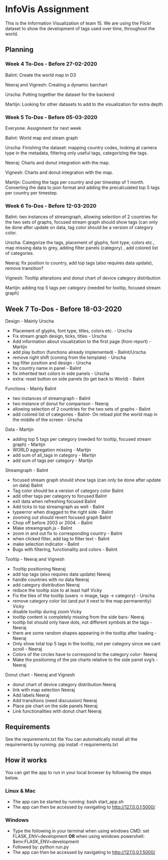 # InfoVis Assignment #

This is the Information Visualization of team 15. We are using the Flickr dataset to show the development of tags used over time, throughout the world. 

## Planning ##

### Week 4 To-Dos - Before 27-02-2020 ###
Balint: Create the world map in D3

Neeraj and Vignesh: Creating a dynamic barchart

Urscha: Putting together the dataset for the backend

Martijn: Looking for other datasets to add to the visualization for extra depth

### Week 5 To-Dos - Before 05-03-2020 ###

Everyone: Assignment for next week

Balint: World map and steam graph

Urscha: Finishing the dataset: mapping country codes, looking at camera type in the metadata, filtering only useful tags, categorizing the tags.

Neeraj: Charts and donut integration with the map.

Vignesh: Charts and donut integration with the map.

Martijn: Counting the tags per country and per timestep of 1 month. Converting the data to json format and adding the precalculated top 5 tags per country per timestep.

### Week 6 To-Dos - Before 12-03-2020 ###

Balint: two instances of streamgraph,  allowing selection of 2 countries for the two sets of graphs,  focused stream graph should show tags (can only be done after update on data, tag color should be a version of category color.

Urscha: Categorize the tags, placement of glyphs, font type, colors etc., map missing data to grey, adding filter panels (category) , add colored list of categories.

Neeraj: fix position to country, add top tags (also requires data update), remove transition?

Vignesh: Tooltip alterations and donut chart of device category distribution

Martijn: adding top 5 tags per category (needed for tooltip, focused stream graph) 

## Week 7 To-Dos - Before 18-03-2020 ##

Design - Mainly Urscha
  - Placement of glyphs, font type, titles, colors etc. - Urscha
  - Fix stream graph design, ticks, titles - Urscha
  - Add information about visualization to the first page (from report) - Martijn
  - add play button (functions already implemented) - Balint/Urscha
  - remove right shift (coming from the template) - Urscha
  - tag filter position and design - Urscha
  - fix country name in panel - Balint
  - fix inherited text colors in side panels - Urscha
  - extra: reset button on side panels (to get back to World) - Balint

Functions - Mainly Balint
  - two instances of streamgraph - Balint
  - two instance of donut for comparison - Neeraj
  - allowing selection of 2 countries for the two sets of graphs - Balint
  - add colored list of categories - Balint- On reload plot the world map in the middle of the screen - Urscha

Data - Martijn
  - adding top 5 tags per category (needed for tooltip, focused stream graph) - Martijn
  - WORLD aggregation missing - Martijn
  - add sum of all_tags in category - Martijn
  - add sum of tags per category - Martijn

Streamgraph - Balint
  - focused stream graph should show tags (can only be done after update on data) Balint
  - Tag color should be a version of category color Balint
  - add other tags per category to focused Balint
  - exit data when refreshing focused Balint
  - Add ticks to top streamgraph as well - Balint
  - typeerror when dragged to the right side - Balint
  - zooming out should revert focused graph Balint
  - Chop off before 2003 or 2004. - Balint
  - Make streamgraph.js - Balint
  - zoom in and out fix to corresponding country - Balint
  - when clicked filter, add tag to filter text - Balint
  - make selection indicator  - Balint
  - Bugs with filtering, functionality and colors - Balint
	
Tooltip - Neeraj and Vignesh
  - Tooltip positioning Neeraj
  - add top tags (also requires data update) Neeraj
  - handle countries with no data Neeraj
  - add category distribution Neeraj
  - reduce the tooltip size to at least half  Vicky 
  - Fix the tiles of the tooltip (users → image, tags → category) - Urscha
  - remove category color list (and put it next to the map permanently) Vicky
  - disable tooltip during zoom Vicky
  - tooltip content is completely missing from the side bars- Neeraj
  - tooltip list should only have dots, not different symbols at the tags - Neeraj
  - there are some random shapes appearing in the tooltip after loading - Neeraj
  - Only show total top 5 tags in the tooltip, not per category since we cant scroll - Neeraj
  - Colors of the circles have to correspond to the category color- Neeraj
  - Make the positioning of the pie charts relative to the side panel svg’s - Neeraj
	
Donut chart - Neeraj and Vignesh
- donut chart of device category distribution Neeraj 
- link with map selection Neeraj
- Add labels Neeraj
- Add transitions (need discussion) Neeraj
- Place pie chart on the side panels Neeraj
- Link functionalities with donut chart Neeraj


## Requirements ##

See the requirements.txt file
You can automatically install all the requirements by running: pip install -t requirements.txt

## How it works ##

You can get the app to run in your local browser by following the steps below.

### Linux & Mac ###

* The app can be started by running: bash start_app.sh
* The app can then be accessed by navigating to http://127.0.0.1:5000/

### Windows ###

* Type the following in your terminal when using windows CMD: set FLASK_ENV=development **OR** when using windows powershell: $env:FLASK_ENV=development
* Followed by: python run.py
* The app can then be accessed by navigating to http://127.0.0.1:5000/
